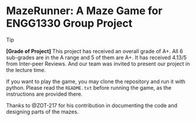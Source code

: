 # MazeRunner: A Maze Game for ENGG1330 Group Project

> [!Tip]
> **[Grade of Project]**
> This project has received an overall grade of A+.
> All 6 sub-grades are in the A range and 5 of them are A+.
> It has received 4.13/5 from Inter-peer Reviews.
> And our team was invited to present our project in the lecture time.

If you want to play the game, you may clone the repository and run it with python.
Please read the `README.txt` before running the game, as the instructions are provided there.

Thanks to @ZOT-217 for his contribution in documenting the code and designing parts of the mazes.
